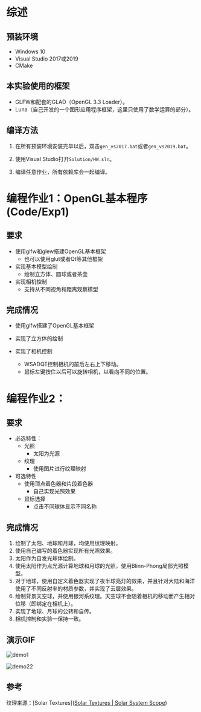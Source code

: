 # 综述

## 预装环境

* Windows 10
* Visual Studio 2017或2019
* CMake

## 本实验使用的框架

* GLFW和配套的GLAD（OpenGL 3.3 Loader）。
* Luna（自己开发的一个图形应用程序框架，这里只使用了数学运算的部分）。

## 编译方法

1. 在所有预装环境安装完毕以后，双击`gen_vs2017.bat`或者`gen_vs2019.bat`。

2. 使用Visual Studio打开`Solution/HW.sln`。

3. 编译任意作业，所有依赖库会一起编译。

# 编程作业1：OpenGL基本程序 (Code/Exp1)

## 要求

- 使用glfw和glew搭建OpenGL基本框架
  - 也可以使用glut或者Qt等其他框架
- 实现基本模型绘制
  - 绘制立方体、圆球或者茶壶
- 实现相机控制
  - 支持从不同视角和距离观察模型

## 完成情况

- 使用glfw搭建了OpenGL基本框架

- 实现了立方体的绘制

- 实现了相机控制

  - WSADQE控制相机的前后左右上下移动。
  - 鼠标左键按住以后可以旋转相机，以看向不同的位置。


# 编程作业2：

## 要求

- 必选特性：
  - 光照
    - 太阳为光源
  - 纹理
    - 使用图片进行纹理映射
- 可选特性
  - 使用顶点着色器和片段着色器
    - 自己实现光照效果
  - 鼠标选择
    - 点击不同球体显示不同名称

## 完成情况

1. 绘制了太阳、地球和月球，均使用纹理映射。
2. 使用自己编写的着色器实现所有光照效果。
3. 太阳作为自发光球体绘制。
4. 使用太阳作为点光源计算地球和月球的光照，使用Blinn-Phong局部光照模型。
5. 对于地球，使用自定义着色器实现了夜半球亮灯的效果，并且针对大陆和海洋使用了不同反射率的材质参数，并实现了云层效果。
6. 绘制背景天空球，并使用银河系纹理。天空球不会随着相机的移动而产生相对位移（即绑定在相机上）。
7. 实现了地球、月球的公转和自传。
8. 相机控制和实验一保持一致。

## 演示GIF

![demo1](./Res/demo21.gif)

![demo22](./Res/demo22.gif)

## 参考

纹理来源：[Solar Textures]([Solar Textures | Solar System Scope](https://www.solarsystemscope.com/textures/))